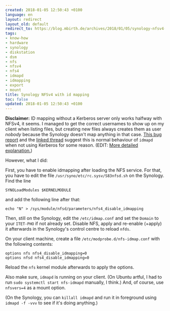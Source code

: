 ```yaml
---
created: 2018-01-05 12:50:43 +0100
language: en
layout: redirect
layout_old: default
redirect_to: https://blog.mbirth.de/archives/2018/01/05/synology-nfsv4-with-id-mapping.html
tags:
- know-how
- hardware
- synology
- diskstation
- dsm
- nfs
- nfsv4
- nfs4
- idmapd
- idmapping
- export
- mount
title: Synology NFSv4 with id mapping
toc: false
updated: 2018-01-05 12:50:43 +0100
---
```


**Disclaimer:** ID mapping without a Kerberos server only works halfway with NFSv4, it seems. I
managed to get the correct usernames to show up on my client when listing files, but creating new
files always creates them as user *nobody* because the Synology doesn't map anything in that case.
[This bug report][1] and the [linked thread][2] suggest this is normal behaviour of `idmapd` when
not using Kerberos for some reason. (EDIT: [More detailed explanation.][3])

However, what I did:

First, you have to enable idmapping after loading the NFS service. For that, you have to edit the
file `/usr/syno/etc/rc.sysv/S83nfsd.sh` on the Synology. Find the line

    SYNOLoadModules $KERNELMODULE

and add the following line after that:

    echo "N" > /sys/module/nfsd/parameters/nfs4_disable_idmapping

Then, still on the Synology, edit the `/etc/idmap.conf` and set the `Domain` to your `ITET-PHO` if
not already set. Disable NFS, apply and re-enable (+apply) it afterwards in the Synology's control
centre to reload `nfds`.

On your client machine, create a file `/etc/modprobe.d/nfs-idmap.conf` with the following contents:

    options nfs nfs4_disable_idmapping=0
    options nfsd nfs4_disable_idmapping=0

Reload the `nfs` kernel module afterwards to apply the options.

Also make sure, `idmapd` is running on your client. (On Ubuntu artful, I had to run
`sudo systemctl start nfs-idmapd` manually, I think.) And, of course, use `nfsvers=4` as a mount
option.

(On the Synology, you can `killall idmapd` and run it in foreground using `idmapd -f -vvv` to see
if it's doing anything.)


  [1]: https://bugs.launchpad.net/ubuntu/+source/nfs-utils/+bug/966734
  [2]: http://thread.gmane.org/gmane.linux.nfsv4/7103/focus=7105
  [3]: https://lists.debian.org/debian-kernel/2013/03/msg00136.html